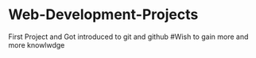 # Web-Development-Projects
First Project and Got introduced to git and github
#Wish to gain more and more knowlwdge
